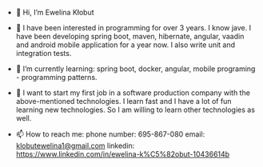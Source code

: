- 👋 <span>Hi, I’m Ewelina Kłobut</span>
- 👀 I have been interested in programming for over 3 years. I know jave. 
    I have been developing spring boot, maven, hibernate, angular, vaadin and android mobile application for a year now. 
    I also write unit and integration tests.
- 🌱 I’m currently learning: spring boot, docker, angular, mobile programing - programming patterns.

- 💞️ I want to start my first job in a software production company with the above-mentioned technologies. 
     I learn fast and I have a lot of fun learning new technologies. 
     So I am willing to learn other technologies as well.
- 📫 How to reach me:
    phone number: 695-867-080
    email: klobutewelina1@gmail.com
    linkedin: https://www.linkedin.com/in/ewelina-k%C5%82obut-10436614b

<!---
Ewelina1994/Ewelina1994 is a ✨ special ✨ repository because its `README.md` (this file) appears on your GitHub profile.
You can click the Preview link to take a look at your changes.
--->
